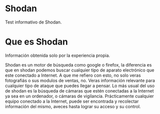 # Shodan
Test informativo de Shodan.


# Que es Shodan
Información obtenida solo por la experiencia propia.

Shodan es un motor de búsqueda como google o firefox, la diferencia es que en shodan podemos buscar cualquier tipo de aparato electrónico que este conectado a Internet. A que me refiero con esto, no solo veras fotografiás o sus modulos de ventas, no. Veras información relevante para cualquier tipo de ataque que puedes llegar a pensar. Lo más usual del uso de shodan es la búsqueda de cámaras que estén conectadas a la Internet ya sea en un ordenador, o cámaras de vigilancia. 
Prácticamente cualquier equipo conectado a la Internet, puede ser encontrada y recolectar información del mismo, aveces hasta lograr su acceso y su control.
